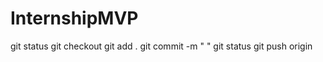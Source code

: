 # InternshipMVP

git status
git checkout <branchname>
git add .
git commit -m " "
git status
git push origin <branch name>
